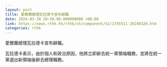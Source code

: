 ```yaml
---
layout: post
title: 愛爾蘭總理瓦拉德卡宣布辭職
date: 2024-03-20 20:58:00.000000000 +08:00
link: https://news.rthk.hk/rthk/ch/component/k2/1745511-20240320.htm
categories: rthk
---
```


愛爾蘭總理瓦拉德卡宣布辭職。

瓦拉德卡表示，由於個人和政治原因，他將立即辭去統一黨領袖職務，並將在統一黨選出新領袖後辭去總理職務。

